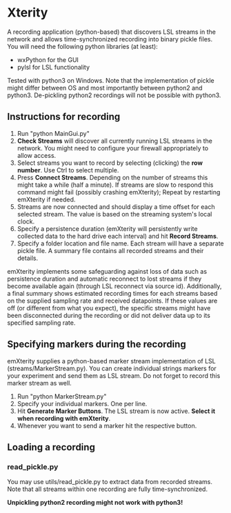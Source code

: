 # Xterity
A recording application (python-based) that discovers LSL streams in the network and allows time-synchronized recording into binary pickle files.
You will need the following python libraries (at least):
* wxPython for the GUI
* pylsl for LSL functionality

Tested with python3 on Windows. Note that the implementation of pickle might differ between OS and most importantly between python2 and python3.
De-pickling python2 recordings will not be possible with python3.

## Instructions for recording
1. Run "python MainGui.py"
2. __Check Streams__ will discover all currently running LSL streams in the network. You might need to configure your firewall appropriately to allow access.
3. Select streams you want to record by selecting (clicking) the __row number__. Use Ctrl to select multiple.
4. Press __Connect Streams__. Depending on the number of streams this might take a while (half a minute). If streams are slow to respond this command might fail (possibly crashing emXterity); Repeat by restarting emXterity if needed.
5. Streams are now connected and should display a time offset for each selected stream. The value is based on the streaming system's local clock.
6. Specify a persistence duration (emXterity will persistently write collected data to the hard drive each interval) and hit __Record Streams__.
7. Specify a folder location and file name. Each stream will have a separate pickle file. A summary file contains all recorded streams and their details.

emXterity implements some safeguarding against loss of data such as persistence duration and automatic reconnect to lost streams if they become available again (through LSL reconnect via source id).
Additionally, a final summary shows estimated recording times for each streams based on the supplied sampling rate and received datapoints.
If these values are off (or different from what you expect), the specific streams might have been disconnected during the recording or did not deliver data up to its specified sampling rate.

## Specifying markers during the recording
emXterity supplies a python-based marker stream implementation of LSL (streams/MarkerStream.py). You can create individual strings markers for your experiment and send them as LSL stream. Do not forget to record this marker stream as well.
1. Run "python MarkerStream.py"
2. Specify your individual markers. One per line.
3. Hit __Generate Marker Buttons__. The LSL stream is now active. __Select it when recording with emXterity__.
4. Whenever you want to send a marker hit the respective button.

## Loading a recording

### read_pickle.py
You may use utils/read_pickle.py to extract data from recorded streams. Note that all streams within one recording are fully time-synchronized.

__Unpickling python2 recording might not work with python3!__